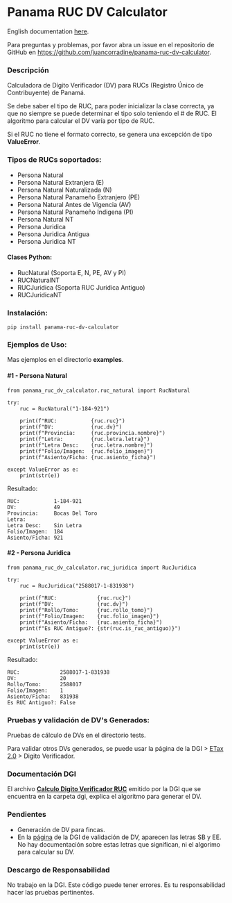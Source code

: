 # Panama RUC DV Calculator

English documentation [here](./README.md).

Para preguntas y problemas, por favor abra un issue en el repositorio de GitHub
en https://github.com/juancorradine/panama-ruc-dv-calculator.

### Descripción

Calculadora de Dígito Verificador (DV) para RUCs (Registro Único de Contribuyente) de Panamá.

Se debe saber el tipo de RUC, para poder inicializar la clase correcta, ya que no siempre se puede determinar el tipo
solo teniendo el # de RUC. El algoritmo para calcular el DV varía por tipo de RUC.

Si el RUC no tiene el formato correcto, se genera una excepción de tipo __ValueError__.

### Tipos de RUCs soportados:

* Persona Natural
* Persona Natural Extranjera (E)
* Persona Natural Naturalizada (N)
* Persona Natural Panameño Extranjero (PE)
* Persona Natural Antes de Vigencia (AV)
* Persona Natural Panameño Indigena (PI)
* Persona Natural NT
* Persona Juridica
* Persona Juridica Antigua
* Persona Juridica NT

#### Clases Python:

* RucNatural (Soporta E, N, PE, AV y PI)
* RUCNaturalNT
* RUCJuridica (Soporta RUC Juridica Antiguo)
* RUCJuridicaNT

### Instalación:

`pip install panama-ruc-dv-calculator`

### Ejemplos de Uso:

Mas ejemplos en el directorio __examples__.

#### #1 - Persona Natural

```
from panama_ruc_dv_calculator.ruc_natural import RucNatural

try:
    ruc = RucNatural("1-184-921")

    print(f"RUC:           {ruc.ruc}")
    print(f"DV:            {ruc.dv}")
    print(f"Provincia:     {ruc.provincia.nombre}")
    print(f"Letra:         {ruc.letra.letra}")
    print(f"Letra Desc:    {ruc.letra.nombre}")
    print(f"Folio/Imagen:  {ruc.folio_imagen}")
    print(f"Asiento/Ficha: {ruc.asiento_ficha}")
    
except ValueError as e:
    print(str(e))
```

Resultado:

```
RUC:           1-184-921
DV:            49
Provincia:     Bocas Del Toro
Letra:         
Letra Desc:    Sin Letra
Folio/Imagen:  184
Asiento/Ficha: 921
```

#### #2 - Persona Juridica

```
from panama_ruc_dv_calculator.ruc_juridica import RucJuridica

try:
    ruc = RucJuridica("2588017-1-831938")

    print(f"RUC:             {ruc.ruc}")
    print(f"DV:              {ruc.dv}")
    print(f"Rollo/Tomo:      {ruc.rollo_tomo}")
    print(f"Folio/Imagen:    {ruc.folio_imagen}")
    print(f"Asiento/Ficha:   {ruc.asiento_ficha}")
    print(f"Es RUC Antiguo?: {str(ruc.is_ruc_antiguo)}")
    
except ValueError as e:
    print(str(e))
```

Resultado:

```
RUC:             2588017-1-831938
DV:              20
Rollo/Tomo:      2588017
Folio/Imagen:    1
Asiento/Ficha:   831938
Es RUC Antiguo?: False
```

### Pruebas y validación de DV's Generados:

Pruebas de cálculo de DVs en el directorio tests.

Para validar otros DVs generados, se puede usar la página de la DGI > [ETax 2.0](https://etax2.mef.gob.pa/etax2web) >
Digito Verificador.

### Documentación DGI

El archivo __[Calculo Digito Verificador RUC](./dgi/Calculo_Digito_Verificador_RUC.pdf)__ emitido por la DGI que se
encuentra en la carpeta dgi, explica el
algoritmo para generar el DV.

### Pendientes

* Generación de DV para fincas.
* En la [página](https://etax2.mef.gob.pa/etax2web) de la DGI de validación de DV, aparecen las letras SB y EE. No hay
  documentación sobre estas letras que significan, ni el algorimo para calcular su DV.

### Descargo de Responsabilidad

No trabajo en la DGI. Este código puede tener errores. Es tu responsabilidad hacer las pruebas pertinentes.

